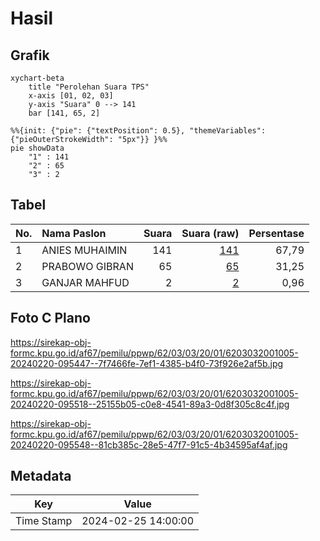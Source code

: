 # Hasil

## Grafik

```mermaid
xychart-beta
    title "Perolehan Suara TPS"
    x-axis [01, 02, 03]
    y-axis "Suara" 0 --> 141
    bar [141, 65, 2]
```

```mermaid
%%{init: {"pie": {"textPosition": 0.5}, "themeVariables": {"pieOuterStrokeWidth": "5px"}} }%%
pie showData
    "1" : 141
    "2" : 65
    "3" : 2
```

## Tabel

| No. | Nama Paslon    | Suara | Suara (raw) | Persentase |
|:--- |:-------------- | -----:| -----------:| ----------:|
| 1   | ANIES MUHAIMIN | 141   | [141][p-1]  | 67,79      |
| 2   | PRABOWO GIBRAN | 65    | [65][p-2]   | 31,25      |
| 3   | GANJAR MAHFUD  | 2     | [2][p-3]    | 0,96       |


[p-1]: https://github.com/gigit-pemilu/pemilu-2024-62-kalimantan-tengah/blob/main/pilpres/hitung-suara/sub/62-kalimantan-tengah/sub/03-kapuas/sub/03-kapuas-timur/sub/2001-anjir-serapat-timur/sub/005-tps/sub/paslon-1.txt
[p-2]: https://github.com/gigit-pemilu/pemilu-2024-62-kalimantan-tengah/blob/main/pilpres/hitung-suara/sub/62-kalimantan-tengah/sub/03-kapuas/sub/03-kapuas-timur/sub/2001-anjir-serapat-timur/sub/005-tps/sub/paslon-2.txt
[p-3]: https://github.com/gigit-pemilu/pemilu-2024-62-kalimantan-tengah/blob/main/pilpres/hitung-suara/sub/62-kalimantan-tengah/sub/03-kapuas/sub/03-kapuas-timur/sub/2001-anjir-serapat-timur/sub/005-tps/sub/paslon-3.txt

## Foto C Plano

https://sirekap-obj-formc.kpu.go.id/af67/pemilu/ppwp/62/03/03/20/01/6203032001005-20240220-095447--7f7466fe-7ef1-4385-b4f0-73f926e2af5b.jpg

https://sirekap-obj-formc.kpu.go.id/af67/pemilu/ppwp/62/03/03/20/01/6203032001005-20240220-095518--25155b05-c0e8-4541-89a3-0d8f305c8c4f.jpg

https://sirekap-obj-formc.kpu.go.id/af67/pemilu/ppwp/62/03/03/20/01/6203032001005-20240220-095548--81cb385c-28e5-47f7-91c5-4b34595af4af.jpg


## Metadata

| Key        | Value               |
| ---------- | ------------------- |
| Time Stamp | 2024-02-25 14:00:00 |



